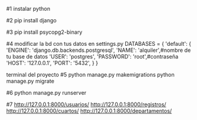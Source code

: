 #1   instalar python

#2 pip install django

#3 pip install psycopg2-binary

#4 modificar la bd con tus datos en settings.py
DATABASES = {
    'default': {
        'ENGINE': 'django.db.backends.postgresql',
        'NAME': 'alquiler',#nombre de tu base de datos
        'USER': 'postgres',
        'PASSWORD': 'root',#contraseña
        'HOST': '127.0.0.1',
        'PORT': '5432',
    }
}

terminal del proyecto
#5 python manage.py makemigrations
python manage.py migrate

#6 python manage.py runserver

#7 http://127.0.0.1:8000/usuarios/
http://127.0.0.1:8000/registros/
http://127.0.0.1:8000/cuartos/
http://127.0.0.1:8000/departamentos/
